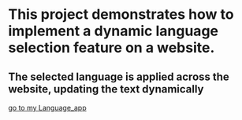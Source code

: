 # This project demonstrates how to implement a dynamic language selection feature on a website. 
## The selected language is applied across the website, updating the text dynamically

[go to my Language_app ](http://lang-fuad.vercel.app)
